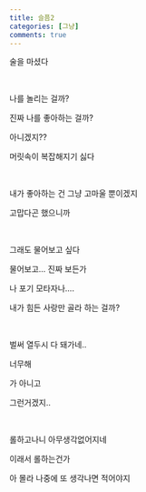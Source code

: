 ```yaml
---
title: 슬픔2
categories: [그냥]
comments: true
---
```


술을 마셨다

​

나를 놀리는 걸까?

진짜 나를 좋아하는 걸까?

아니겠지??

머릿속이 복잡해지기 싫다

​

내가 좋아하는 건 그냥 고마울 뿐이겠지

고맙다곤 했으니까

​

그래도 물어보고 싶다

물어보고... 진짜 보든가

나 포기 모타자나....

내가 힘든 사랑만 골라 하는 걸까?

​

벌써 열두시 다 돼가네..

너무해

가 아니고

그런거겠지..

​

롤하고나니 아무생각없어지네

이래서 롤하는건가

아 몰라 나중에 또 생각나면 적어야지
